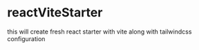 # reactViteStarter
this will create fresh react starter with vite along with tailwindcss configuration
